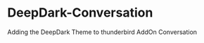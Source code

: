 DeepDark-Conversation
=====================

Adding the DeepDark Theme to thunderbird AddOn Conversation
